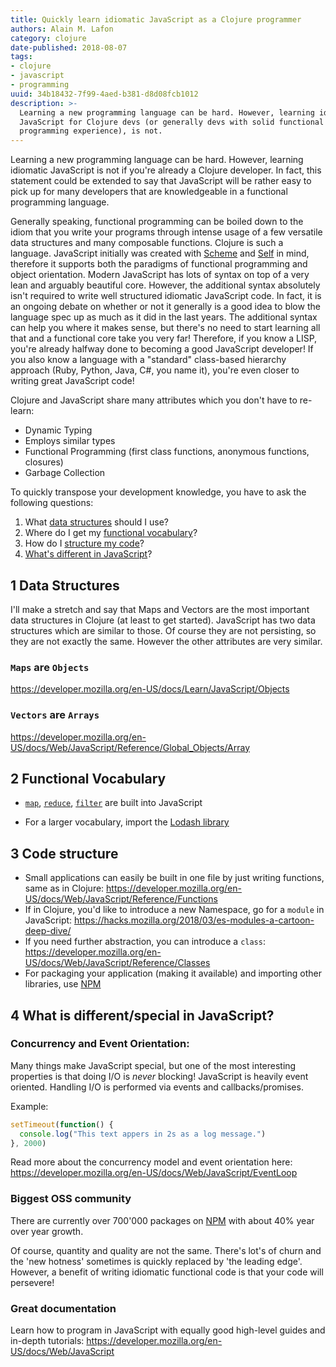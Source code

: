 ```yaml
---
title: Quickly learn idiomatic JavaScript as a Clojure programmer
authors: Alain M. Lafon
category: clojure
date-published: 2018-08-07
tags: 
- clojure
- javascript
- programming
uuid: 34b18432-7f99-4aed-b381-d8d08fcb1012
description: >-
  Learning a new programming language can be hard. However, learning idiomatic
  JavaScript for Clojure devs (or generally devs with solid functional
  programming experience), is not.
---
```


Learning a new programming language can be hard. However, learning
idiomatic JavaScript is not if you're already a Clojure developer. In
fact, this statement could be extended to say that JavaScript will be
rather easy to pick up for many developers that are knowledgeable in a
functional programming language.

Generally speaking, functional programming can be boiled down to the
idiom that you write your programs through intense usage of a few
versatile data structures and many composable functions. Clojure is
such a language. JavaScript initially was created with
[Scheme](https://www.scheme.com/) and
[Self](http://www.selflanguage.org/) in mind, therefore it supports
both the paradigms of functional programming and object orientation.
Modern JavaScript has lots of syntax on top of a very lean and
arguably beautiful core. However, the additional syntax absolutely
isn't required to write well structured idiomatic JavaScript code. In
fact, it is an ongoing debate on whether or not it generally is a good
idea to blow the language spec up as much as it did in the last years.
The additional syntax can help you where it makes sense, but there's
no need to start learning all that and a functional core take you very
far! Therefore, if you know a LISP, you're already halfway done to
becoming a good JavaScript developer! If you also know a language with
a "standard" class-based hierarchy approach (Ruby, Python, Java, C#,
you name it), you're even closer to writing great JavaScript code!

Clojure and JavaScript share many attributes which you don't have to
re-learn:

- Dynamic Typing
- Employs similar types
- Functional Programming (first class functions, anonymous functions,
  closures)
- Garbage Collection

To quickly transpose your development knowledge, you have to ask the
following questions: 

1. What [data structures](#1-data-structures) should I use?
2. Where do I get my [functional
vocabulary](#2-functional-vocabulary)?
3. How do I [structure my code](#3-code-structure)?
4. [What's different in
JavaScript](#4-what-is-differentspecial-in-javascript)?

## 1 Data Structures

I'll make a stretch and say that Maps and Vectors are the most
important data structures in Clojure (at least to get started).
JavaScript has two data structures which are similar to those. Of
course they are not persisting, so they are not exactly the same.
However the other attributes are very similar.

### `Maps` are `Objects`

https://developer.mozilla.org/en-US/docs/Learn/JavaScript/Objects

### `Vectors` are `Arrays`

https://developer.mozilla.org/en-US/docs/Web/JavaScript/Reference/Global_Objects/Array

## 2 Functional Vocabulary

- [`map`](https://developer.mozilla.org/en-US/docs/Web/JavaScript/Reference/Global_Objects/Array/Map), [`reduce`](https://developer.mozilla.org/en-US/docs/Web/JavaScript/Reference/Global_Objects/Array/Reduce), [`filter`](https://developer.mozilla.org/en-US/docs/Web/JavaScript/Reference/Global_Objects/Array/Filter) are built into JavaScript

- For a larger vocabulary, import the [Lodash library](https://lodash.com/)


## 3 Code structure

- Small applications can easily be built in one file by just writing
  functions, same as in Clojure:
  https://developer.mozilla.org/en-US/docs/Web/JavaScript/Reference/Functions
- If in Clojure, you'd like to introduce a new Namespace, go for a
  `module` in JavaScript: https://hacks.mozilla.org/2018/03/es-modules-a-cartoon-deep-dive/
- If you need further abstraction, you can introduce a `class`: https://developer.mozilla.org/en-US/docs/Web/JavaScript/Reference/Classes
- For packaging your application (making it available) and importing
  other libraries, use [NPM](https://www.npmjs.com/)


## 4 What is different/special in JavaScript?

### Concurrency and Event Orientation: 

Many things make JavaScript special, but one of the most interesting
properties is that doing I/O is _never_ blocking! JavaScript is
heavily event oriented. Handling I/O is performed via events and
callbacks/promises.

Example:

```javascript
setTimeout(function() {
  console.log("This text appers in 2s as a log message.")
}, 2000)
```

Read more about the concurrency model and event orientation here: https://developer.mozilla.org/en-US/docs/Web/JavaScript/EventLoop

### Biggest OSS community

There are currently over 700'000 packages on [NPM](https://www.npmjs.com/)
with about 40% year over year growth.

Of course, quantity and quality are not the same. There's lot's of
churn and the 'new hotness' sometimes is quickly replaced by 'the
leading edge'. However, a benefit of writing idiomatic functional code
is that your code will persevere!

### Great documentation

Learn how to program in JavaScript with equally good high-level guides
and in-depth tutorials: https://developer.mozilla.org/en-US/docs/Web/JavaScript
